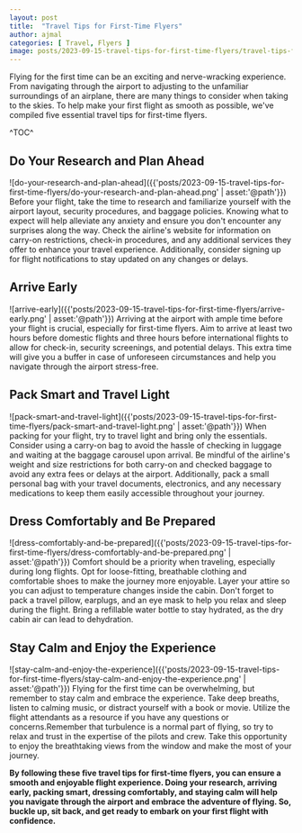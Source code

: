```yaml
---
layout: post
title:  "Travel Tips for First-Time Flyers"
author: ajmal
categories: [ Travel, Flyers ]
image: posts/2023-09-15-travel-tips-for-first-time-flyers/travel-tips-for-first-time-flyers.png
---
```


Flying for the first time can be an exciting and nerve-wracking experience. From navigating through the airport to adjusting to the unfamiliar surroundings of an airplane, there are many things to consider when taking to the skies. To help make your first flight as smooth as possible, we've compiled five essential travel tips for first-time flyers.

^TOC^

## Do Your Research and Plan Ahead
![do-your-research-and-plan-ahead]({{'posts/2023-09-15-travel-tips-for-first-time-flyers/do-your-research-and-plan-ahead.png' | asset:'@path'}})
Before your flight, take the time to research and familiarize yourself with the airport layout, security procedures, and baggage policies. Knowing what to expect will help alleviate any anxiety and ensure you don't encounter any surprises along the way. Check the airline's website for information on carry-on restrictions, check-in procedures, and any additional services they offer to enhance your travel experience. Additionally, consider signing up for flight notifications to stay updated on any changes or delays.

##  Arrive Early
![arrive-early]({{'posts/2023-09-15-travel-tips-for-first-time-flyers/arrive-early.png' | asset:'@path'}})
Arriving at the airport with ample time before your flight is crucial, especially for first-time flyers. Aim to arrive at least two hours before domestic flights and three hours before international flights to allow for check-in, security screenings, and potential delays. This extra time will give you a buffer in case of unforeseen circumstances and help you navigate through the airport stress-free.

##  Pack Smart and Travel Light
![pack-smart-and-travel-light]({{'posts/2023-09-15-travel-tips-for-first-time-flyers/pack-smart-and-travel-light.png' | asset:'@path'}})
When packing for your flight, try to travel light and bring only the essentials. Consider using a carry-on bag to avoid the hassle of checking in luggage and waiting at the baggage carousel upon arrival. Be mindful of the airline's weight and size restrictions for both carry-on and checked baggage to avoid any extra fees or delays at the airport. Additionally, pack a small personal bag with your travel documents, electronics, and any necessary medications to keep them easily accessible throughout your journey.
 
##  Dress Comfortably and Be Prepared
![dress-comfortably-and-be-prepared]({{'posts/2023-09-15-travel-tips-for-first-time-flyers/dress-comfortably-and-be-prepared.png' | asset:'@path'}})
Comfort should be a priority when traveling, especially during long flights. Opt for loose-fitting, breathable clothing and comfortable shoes to make the journey more enjoyable. Layer your attire so you can adjust to temperature changes inside the cabin. Don't forget to pack a travel pillow, earplugs, and an eye mask to help you relax and sleep during the flight. Bring a refillable water bottle to stay hydrated, as the dry cabin air can lead to dehydration.

##  Stay Calm and Enjoy the Experience
![stay-calm-and-enjoy-the-experience]({{'posts/2023-09-15-travel-tips-for-first-time-flyers/stay-calm-and-enjoy-the-experience.png' | asset:'@path'}})
Flying for the first time can be overwhelming, but remember to stay calm and embrace the experience. Take deep breaths, listen to calming music, or distract yourself with a book or movie. Utilize the flight attendants as a resource if you have any questions or concerns.Remember that turbulence is a normal part of flying, so try to relax and trust in the expertise of the pilots and crew. Take this opportunity to enjoy the breathtaking views from the window and make the most of your journey.

**By following these five travel tips for first-time flyers, you can ensure a smooth and enjoyable flight experience. Doing your research, arriving early, packing smart, dressing comfortably, and staying calm will help you navigate through the airport and embrace the adventure of flying. So, buckle up, sit back, and get ready to embark on your first flight with confidence.**





